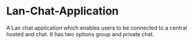 # Lan-Chat-Application
A Lan chat application which enables users to be connected to a central hosted and chat. It has two options group and private chat.
